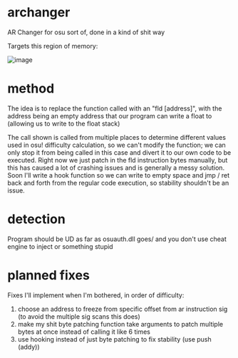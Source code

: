 # archanger

AR Changer for osu sort of, done in a kind of shit way

Targets this region of memory:

![image](https://user-images.githubusercontent.com/89066726/169220463-9b543f9b-2a14-4b59-ab97-c40a9399a895.png)

# method
The idea is to replace the function called with an "fld [address]", with the address being an empty address that our program can write a float to (allowing us to write to the float stack)

The call shown is called from multiple places to determine different values used in osu! difficulty calculation, so we can't modify the function; we can only stop it from being called in this case and divert it to our own code to be executed. Right now we just patch in the fld instruction bytes manually, but this has caused a lot of crashing issues and is generally a messy solution. Soon I'll write a hook function so we can write to empty space and jmp / ret back and forth from the regular code execution, so stability shouldn't be an issue.

# detection
Program should be UD as far as osuauth.dll goes/ and you don't use cheat engine to inject or something stupid

# planned fixes
Fixes I'll implement when I'm bothered, in order of difficulty:

1. choose an address to freeze from specific offset from ar instruction sig (to avoid the multiple sig scans this does)
2. make my shit byte patching function take arguments to patch multiple bytes at once instead of calling it like 6 times
3. use hooking instead of just byte patching to fix stability (use push (addy))

